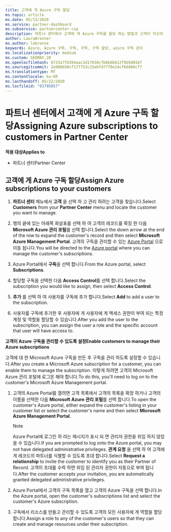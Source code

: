 ```yaml
---
title: 고객에 게 Azure 구독 할당
ms.topic: article
ms.date: 05/13/2020
ms.service: partner-dashboard
ms.subservice: partnercenter-csp
description: 파트너 센터에서 고객에 게 Azure 구독을 할당 하는 방법과 고객이 자신의 구독을 관리 하도록 설정 하는 방법을 알아봅니다.
author: LauraBrenner
ms.author: labrenne
keywords: Azure, Azure 구독, 구독, 구독, 구독 할당, azure 구독 관리
ms.localizationpriority: medium
ms.custom: SEOMAY.20
ms.openlocfilehash: 6733a7fd394aac2d17650cfb6bdb612f9b9d01bf
ms.sourcegitcommit: 2a980b50cf177753c15ebfd7770e14cf6d486cf7
ms.translationtype: MT
ms.contentlocale: ko-KR
ms.lasthandoff: 05/22/2020
ms.locfileid: "83795057"
---
```

# <a name="assigning-azure-subscriptions-to-customers-in-partner-center"></a><span data-ttu-id="294e9-104">파트너 센터에서 고객에 게 Azure 구독 할당</span><span class="sxs-lookup"><span data-stu-id="294e9-104">Assigning Azure subscriptions to customers in Partner Center</span></span>

<span data-ttu-id="294e9-105">**적용 대상**</span><span class="sxs-lookup"><span data-stu-id="294e9-105">**Applies to**</span></span>

- <span data-ttu-id="294e9-106">파트너 센터</span><span class="sxs-lookup"><span data-stu-id="294e9-106">Partner Center</span></span>

## <a name="assign-azure-subscriptions-to-your-customers"></a><span data-ttu-id="294e9-107">고객에 게 Azure 구독 할당</span><span class="sxs-lookup"><span data-stu-id="294e9-107">Assign Azure subscriptions to your customers</span></span>

1. <span data-ttu-id="294e9-108">**파트너 센터** 메뉴에서 **고객** 을 선택 하 고 관리 하려는 고객을 찾습니다.</span><span class="sxs-lookup"><span data-stu-id="294e9-108">Select **Customers** from your **Partner Center** menu and locate the customer you want to manage.</span></span>

2. <span data-ttu-id="294e9-109">행의 끝에 있는 아래쪽 화살표를 선택 하 여 고객의 레코드를 확장 한 다음 **Microsoft Azure 관리 포털**를 선택 합니다.</span><span class="sxs-lookup"><span data-stu-id="294e9-109">Select the down arrow at the end of the row to expand the customer's record and then select **Microsoft Azure Management Portal**.</span></span> <span data-ttu-id="294e9-110">고객의 구독을 관리할 수 있는 [Azure Portal](https://portal.azure.com/) 으로 이동 됩니다.</span><span class="sxs-lookup"><span data-stu-id="294e9-110">You will be directed to the [Azure portal](https://portal.azure.com/) where you can manage the customer's subscriptions.</span></span>

3. <span data-ttu-id="294e9-111">Azure Portal에서 **구독**을 선택 합니다.</span><span class="sxs-lookup"><span data-stu-id="294e9-111">From the Azure portal, select **Subscriptions**.</span></span>

4. <span data-ttu-id="294e9-112">할당할 구독을 선택한 다음 **Access Control**를 선택 합니다.</span><span class="sxs-lookup"><span data-stu-id="294e9-112">Select the subscription you would like to assign, then select **Access Control**.</span></span>

5. <span data-ttu-id="294e9-113">**추가** 를 선택 하 여 사용자를 구독에 추가 합니다.</span><span class="sxs-lookup"><span data-stu-id="294e9-113">Select **Add** to add a user to the subscription.</span></span> 

6. <span data-ttu-id="294e9-114">사용자를 구독에 추가한 후 사용자에 게 사용자에 게 액세스 권한이 부여 되는 특정 계정 및 역할을 할당할 수 있습니다.</span><span class="sxs-lookup"><span data-stu-id="294e9-114">After you add the user to the subscription, you can assign the user a role and the specific account that user will have access to.</span></span>

<span data-ttu-id="294e9-115">**고객이 Azure 구독을 관리할 수 있도록 설정**</span><span class="sxs-lookup"><span data-stu-id="294e9-115">**Enable customers to manage their Azure subscriptions**</span></span>

<span data-ttu-id="294e9-116">고객에 대 한 Microsoft Azure 구독을 만든 후 구독을 관리 하도록 설정할 수 있습니다.</span><span class="sxs-lookup"><span data-stu-id="294e9-116">After you create a Microsoft Azure subscription for a customer, you can enable them to manage the subscription.</span></span> <span data-ttu-id="294e9-117">이렇게 하려면 고객의 Microsoft Azure 관리 포털에 로그온 해야 합니다.</span><span class="sxs-lookup"><span data-stu-id="294e9-117">To do this, you'll need to log on to the customer's Microsoft Azure Management portal.</span></span> 

1. <span data-ttu-id="294e9-118">고객의 Azure Portal를 열려면 고객 목록에서 고객의 목록을 확장 하거나 고객의 이름을 선택한 다음 **Microsoft Azure 관리 포털**를 선택 합니다.</span><span class="sxs-lookup"><span data-stu-id="294e9-118">To open the customer's Azure portal, either expand the customer's listing in your customer list or select the customer's name and then select **Microsoft Azure Management Portal**.</span></span>
   > [!NOTE]  
   > <span data-ttu-id="294e9-119">Azure Portal에 로그인 하 라는 메시지가 표시 되 면 관리자 권한을 위임 하지 않았을 수 있습니다.</span><span class="sxs-lookup"><span data-stu-id="294e9-119">If you are prompted to log onto the Azure portal, you may not have delegated administrative privileges.</span></span> <span data-ttu-id="294e9-120">**관계 요청** 을 선택 하 여 고객에 게 레코드의 파트너를 식별할 수 있도록 초대 합니다.</span><span class="sxs-lookup"><span data-stu-id="294e9-120">Select **Request a relationship** to invite the customer to identify you as their Partner of Record.</span></span> <span data-ttu-id="294e9-121">고객이 초대를 수락 하면 위임 된 관리자 권한이 자동으로 부여 됩니다.</span><span class="sxs-lookup"><span data-stu-id="294e9-121">After the customer accepts your invitation, you are automatically granted delegated administrative privileges.</span></span>

2. <span data-ttu-id="294e9-122">Azure Portal에서 고객의 구독 목록을 열고 고객의 Azure 구독을 선택 합니다.</span><span class="sxs-lookup"><span data-stu-id="294e9-122">In the Azure portal, open the customer's subscriptions list and select the customer's Azure subscription.</span></span>

3. <span data-ttu-id="294e9-123">구독에서 리소스를 만들고 관리할 수 있도록 고객의 모든 사용자에 게 역할을 할당 합니다.</span><span class="sxs-lookup"><span data-stu-id="294e9-123">Assign a role to any of the customer's users so that they can create and manage resources under their subscription.</span></span>


